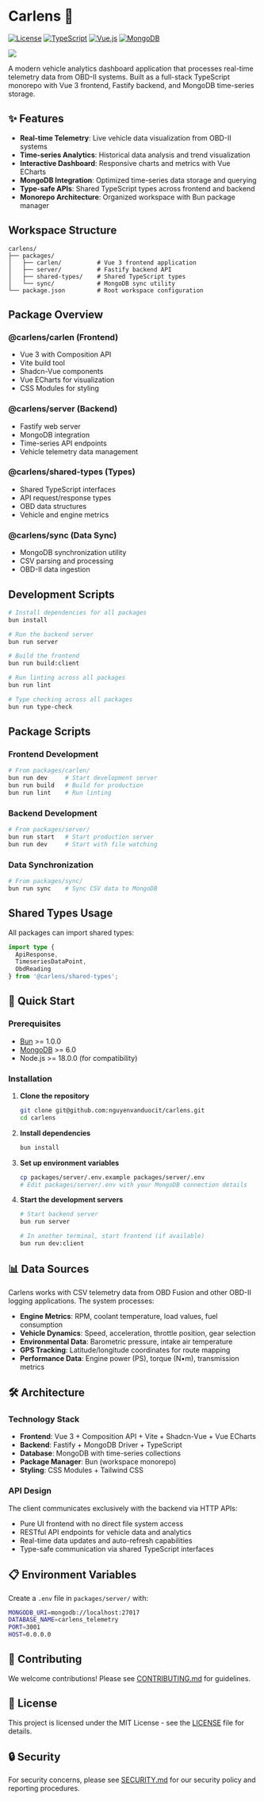# Carlens 🚗

[![License](https://img.shields.io/badge/license-MIT-blue.svg)](LICENSE)
[![TypeScript](https://img.shields.io/badge/TypeScript-5.0+-blue.svg)](https://www.typescriptlang.org/)
[![Vue.js](https://img.shields.io/badge/Vue.js-3.0+-4FC08D.svg)](https://vuejs.org/)
[![MongoDB](https://img.shields.io/badge/MongoDB-6.0+-47A248.svg)](https://www.mongodb.com/)

![](./assets/image.png)

A modern vehicle analytics dashboard application that processes real-time telemetry data from OBD-II systems. Built as a full-stack TypeScript monorepo with Vue 3 frontend, Fastify backend, and MongoDB time-series storage.

## ✨ Features

- **Real-time Telemetry**: Live vehicle data visualization from OBD-II systems
- **Time-series Analytics**: Historical data analysis and trend visualization  
- **Interactive Dashboard**: Responsive charts and metrics with Vue ECharts
- **MongoDB Integration**: Optimized time-series data storage and querying
- **Type-safe APIs**: Shared TypeScript types across frontend and backend
- **Monorepo Architecture**: Organized workspace with Bun package manager

## Workspace Structure

```
carlens/
├── packages/
│   ├── carlen/          # Vue 3 frontend application
│   ├── server/          # Fastify backend API
│   ├── shared-types/    # Shared TypeScript types
│   └── sync/            # MongoDB sync utility
└── package.json         # Root workspace configuration
```

## Package Overview

### @carlens/carlen (Frontend)
- Vue 3 with Composition API
- Vite build tool
- Shadcn-Vue components
- Vue ECharts for visualization
- CSS Modules for styling

### @carlens/server (Backend)
- Fastify web server
- MongoDB integration
- Time-series API endpoints
- Vehicle telemetry data management

### @carlens/shared-types (Types)
- Shared TypeScript interfaces
- API request/response types
- OBD data structures
- Vehicle and engine metrics

### @carlens/sync (Data Sync)
- MongoDB synchronization utility
- CSV parsing and processing
- OBD-II data ingestion

## Development Scripts

```bash
# Install dependencies for all packages
bun install

# Run the backend server
bun run server

# Build the frontend
bun run build:client

# Run linting across all packages
bun run lint

# Type checking across all packages
bun run type-check
```

## Package Scripts

### Frontend Development
```bash
# From packages/carlen/
bun run dev     # Start development server
bun run build   # Build for production
bun run lint    # Run linting
```

### Backend Development  
```bash
# From packages/server/
bun run start   # Start production server
bun run dev     # Start with file watching
```

### Data Synchronization
```bash
# From packages/sync/
bun run sync    # Sync CSV data to MongoDB
```

## Shared Types Usage

All packages can import shared types:

```typescript
import type { 
  ApiResponse, 
  TimeseriesDataPoint, 
  ObdReading 
} from '@carlens/shared-types';
```

## 🚀 Quick Start

### Prerequisites

- [Bun](https://bun.sh/) >= 1.0.0
- [MongoDB](https://www.mongodb.com/) >= 6.0
- Node.js >= 18.0.0 (for compatibility)

### Installation

1. **Clone the repository**
   ```bash
   git clone git@github.com:nguyenvanduocit/carlens.git
   cd carlens
   ```

2. **Install dependencies**
   ```bash
   bun install
   ```

3. **Set up environment variables**
   ```bash
   cp packages/server/.env.example packages/server/.env
   # Edit packages/server/.env with your MongoDB connection details
   ```

4. **Start the development servers**
   ```bash
   # Start backend server
   bun run server
   
   # In another terminal, start frontend (if available)
   bun run dev:client
   ```

## 📊 Data Sources

Carlens works with CSV telemetry data from OBD Fusion and other OBD-II logging applications. The system processes:

- **Engine Metrics**: RPM, coolant temperature, load values, fuel consumption
- **Vehicle Dynamics**: Speed, acceleration, throttle position, gear selection  
- **Environmental Data**: Barometric pressure, intake air temperature
- **GPS Tracking**: Latitude/longitude coordinates for route mapping
- **Performance Data**: Engine power (PS), torque (N•m), transmission metrics

## 🛠️ Architecture

### Technology Stack
- **Frontend**: Vue 3 + Composition API + Vite + Shadcn-Vue + Vue ECharts
- **Backend**: Fastify + MongoDB Driver + TypeScript
- **Database**: MongoDB with time-series collections
- **Package Manager**: Bun (workspace monorepo)
- **Styling**: CSS Modules + Tailwind CSS

### API Design
The client communicates exclusively with the backend via HTTP APIs:
- Pure UI frontend with no direct file system access
- RESTful API endpoints for vehicle data and analytics  
- Real-time data updates and auto-refresh capabilities
- Type-safe communication via shared TypeScript interfaces

## 📋 Environment Variables

Create a `.env` file in `packages/server/` with:

```bash
MONGODB_URI=mongodb://localhost:27017
DATABASE_NAME=carlens_telemetry
PORT=3001
HOST=0.0.0.0
```

## 🤝 Contributing

We welcome contributions! Please see [CONTRIBUTING.md](CONTRIBUTING.md) for guidelines.

## 📄 License

This project is licensed under the MIT License - see the [LICENSE](LICENSE) file for details.

## 🔒 Security

For security concerns, please see [SECURITY.md](SECURITY.md) for our security policy and reporting procedures.